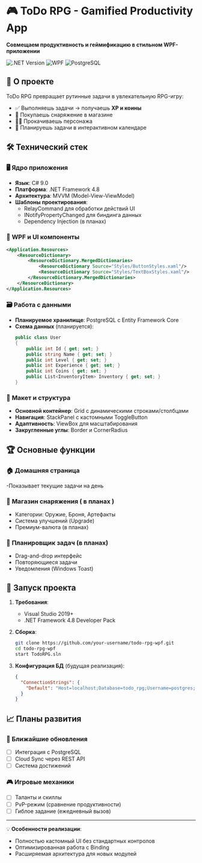 # 🎮 ToDo RPG - Gamified Productivity App

**Совмещаем продуктивность и геймификацию в стильном WPF-приложении**

![.NET Version](https://img.shields.io/badge/.NET-4.8-blue)
![WPF](https://img.shields.io/badge/WPF-MVVM-purple)
![PostgreSQL](https://img.shields.io/badge/PostgreSQL-Planned-336791)

## 🌟 О проекте

ToDo RPG превращает рутинные задачи в увлекательную RPG-игру:
- ✅ Выполняешь задачи → получаешь **XP и коины**
- 🛒 Покупаешь снаряжение в магазине
- 🧙‍♂️ Прокачиваешь персонажа
- 📅 Планируешь задачи в интерактивном календаре

## 🛠 Технический стек

### 🖥️ **Ядро приложения**
- **Язык**: C# 9.0
- **Платформа**: .NET Framework 4.8
- **Архитектура**: MVVM (Model-View-ViewModel)
- **Шаблоны проектирования**:
  - RelayCommand для обработки действий UI
  - INotifyPropertyChanged для биндинга данных
  - Dependency Injection (в планах)

### 🎨 **WPF и UI компоненты**
```xml
<Application.Resources>
    <ResourceDictionary>
        <ResourceDictionary.MergedDictionaries>
            <ResourceDictionary Source="Styles/ButtonStyles.xaml"/>
            <ResourceDictionary Source="Styles/TextBoxStyles.xaml"/>
        </ResourceDictionary.MergedDictionaries>
    </ResourceDictionary>
</Application.Resources>
```

### 🗃️ **Работа с данными**
- **Планируемое хранилище**: PostgreSQL с Entity Framework Core
- **Схема данных** (планируется):
  ```csharp
  public class User
  {
      public int Id { get; set; }
      public string Name { get; set; }
      public int Level { get; set; }
      public int Experience { get; set; }
      public int Coins { get; set; }
      public List<InventoryItem> Inventory { get; set; }
  }
  ```

### 📐 **Макет и структура**
- **Основной контейнер**: Grid с динамическими строками/столбцами
- **Навигация**: StackPanel с кастомными ToggleButton
- **Адаптивность**: ViewBox для масштабирования
- **Закругленные углы**: Border и CornerRadius

## 🏆 Основные функции

### 🏠 **Домашняя страница**
-Показывает текущие задачи на день

### 🛒 **Магазин снаряжения** ( в планах )
- Категории: Оружие, Броня, Артефакты
- Система улучшений (Upgrade)
- Премиум-валюта (в планах)

### 📅 **Планировщик задач** (в планах)
- Drag-and-drop интерфейс
- Повторяющиеся задачи
- Уведомления (Windows Toast)

## 🚀 Запуск проекта

1. **Требования**:
   - Visual Studio 2019+
   - .NET Framework 4.8 Developer Pack

2. **Сборка**:
   ```bash
   git clone https://github.com/your-username/todo-rpg-wpf.git
   cd todo-rpg-wpf
   start TodoRPG.sln
   ```

3. **Конфигурация БД** (будущая реализация):
   ```json
   {
     "ConnectionStrings": {
       "Default": "Host=localhost;Database=todo_rpg;Username=postgres;Password=1234"
     }
   }
   ```

## 📈 Планы развития

### 🔮 Ближайшие обновления
- [ ] Интеграция с PostgreSQL
- [ ] Cloud Sync через REST API
- [ ] Система достижений

### 🎮 Игровые механики
- [ ] Таланты и скиллы
- [ ] PvP-режим (сравнение продуктивности)
- [ ] Гиблое задание (ежедневный вызов)

---

💡 **Особенности реализации**:
- Полностью кастомный UI без стандартных контролов
- Оптимизированная работа с Binding
- Расширяемая архитектура для новых модулей

